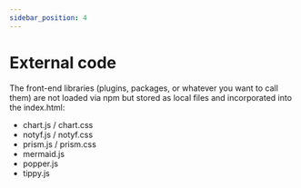 ```yaml
---
sidebar_position: 4
---
```


# External code

The front-end libraries (plugins, packages, or whatever you want to call them) are not loaded via npm but stored as local files and incorporated into the index.html:

- chart.js / chart.css
- notyf.js / notyf.css
- prism.js / prism.css
- mermaid.js
- popper.js
- tippy.js

